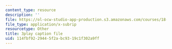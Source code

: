 ```yaml
---
content_type: resource
description: ''
file: https://ol-ocw-studio-app-production.s3.amazonaws.com/courses/18-01-single-variable-calculus-fall-2006/114fbf9229445f2abc9319c1f302a9ff_XRkgBWbWvg4.vtt
file_type: application/x-subrip
resourcetype: Other
title: 3play caption file
uid: 114fbf92-2944-5f2a-bc93-19c1f302a9ff
---
```

